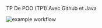 TP De POO (TP1) Avec Github et Java


![example workflow](https://github.com/ElectroExperience/TP1-POO/actions/workflows/README.md/badge.svg)
